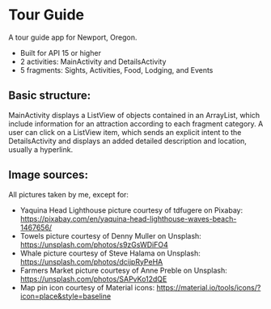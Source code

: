 # Tour Guide

A tour guide app for Newport, Oregon.

* Built for API 15 or higher
* 2 activities: MainActivity and DetailsActivity
* 5 fragments: Sights, Activities, Food, Lodging, and Events

## Basic structure:

MainActivity displays a ListView of objects contained in an ArrayList, which include information for an attraction according to each fragment category.
A user can click on a ListView item, which sends an explicit intent to the DetailsActivity and displays an added detailed description and location, usually a hyperlink.

## Image sources:

All pictures taken by me, except for:

* Yaquina Head Lighthouse picture courtesy of tdfugere on Pixabay: https://pixabay.com/en/yaquina-head-lighthouse-waves-beach-1467656/
* Towels picture courtesy of Denny Muller on Unsplash: https://unsplash.com/photos/s9zGsWDiFO4
* Whale picture courtesy of Steve Halama on Unsplash: https://unsplash.com/photos/dcijpRyPeHA
* Farmers Market picture courtesy of Anne Preble on Unsplash: https://unsplash.com/photos/SAPvKo12dQE
* Map pin icon courtesy of Material icons: https://material.io/tools/icons/?icon=place&style=baseline